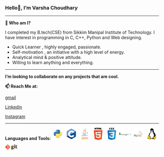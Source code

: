 ### Hello👋, I’m Varsha Choudhary

---------------------------------------------------------------------------------------------------------------------------------------------------------------------------------------------------------------------------------------------------------------------------------------------------------------------------------------------------------------------------------------------------------------------------------------------------------------------------------------------------------------------------------------------------------

**👀 Who am I?**

 I completed  my B.tech(CSE) from Sikkim Manipal Institute of Technology. I have interest in programming in C, C++, Python and Web designing. 

- Quick Learner , highly engaged, passionate.
- Self-motivation , an initiative with a high level of energy.
- Analytical mind & positive attitude.
- Willing to learn anything and everything.

---------------------------------------------------------------------------------------------------------------------------------------------------------------------------------------------------------------------------------------------------------------------------------------------------------------------------------------------------------------------------------------------------------------------------------------------------------------------------------------------------------------------------------------------------
**I’m looking to collaborate on any projects that are cool.**


**📫 Reach Me at:**
   
  [gmail](varshachoudhary21221@gmail.com)
  
  [Linkedin](linkedin.com/in/varsha-choudhary-998599192)
  
  [Instagram](https://www.instagram.com/__varshaa___/)
 
---------------------------------------------------------------------------------------------------------------------------------------------------------------------------------------------------------------------------------------------------------------------------------------------------------------------------------------------------------------------------------------------------------------------------------------------------------------------------------------------------------------------------------------------------

**Languages and Tools:**  <code><img height="40" src="https://raw.githubusercontent.com/github/explore/80688e429a7d4ef2fca1e82350fe8e3517d3494d/topics/python/python.png"></code>   <code><img height="40" src="https://raw.githubusercontent.com/github/explore/80688e429a7d4ef2fca1e82350fe8e3517d3494d/topics/c/c.png"></code> <code><img height="40" src="https://raw.githubusercontent.com/github/explore/80688e429a7d4ef2fca1e82350fe8e3517d3494d/topics/java/java.png"></code> <code><img height="40" src="https://raw.githubusercontent.com/github/explore/80688e429a7d4ef2fca1e82350fe8e3517d3494d/topics/html/html.png"></code> <code><img height="40" src="https://raw.githubusercontent.com/github/explore/80688e429a7d4ef2fca1e82350fe8e3517d3494d/topics/css/css.png"></code> <code><img height="40" src="https://raw.githubusercontent.com/github/explore/80688e429a7d4ef2fca1e82350fe8e3517d3494d/topics/mongodb/mongodb.png"></code> <code><img height="40" src="https://raw.githubusercontent.com/github/explore/80688e429a7d4ef2fca1e82350fe8e3517d3494d/topics/mysql/mysql.png"></code> <code><img height="40" src="https://raw.githubusercontent.com/github/explore/80688e429a7d4ef2fca1e82350fe8e3517d3494d/topics/linux/linux.png"></code> <code><img height="40" src="https://raw.githubusercontent.com/github/explore/80688e429a7d4ef2fca1e82350fe8e3517d3494d/topics/git/git.png"></code>
